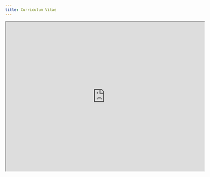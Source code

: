 ```yaml
---
title: Curriculum Vitae
---
```


<p style="text-align:center;">
<iframe src="https://drive.google.com/file/d/1zXFvJ1ogsAsvEk8HO248KwHXYvSQUk0K/preview" width="640" height="480" allow="autoplay"></iframe>
</p>


